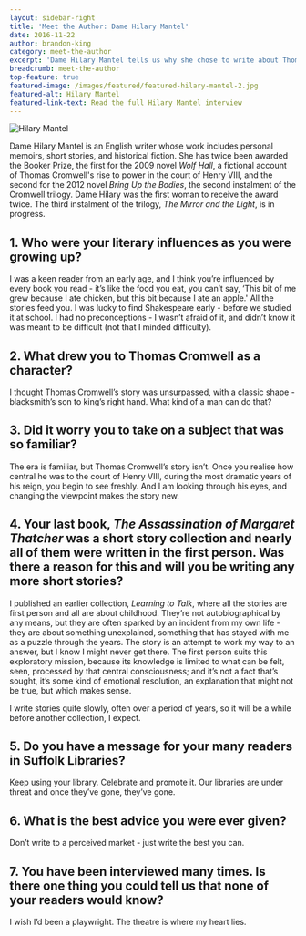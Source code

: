 ```yaml
---
layout: sidebar-right
title: 'Meet the Author: Dame Hilary Mantel'
date: 2016-11-22
author: brandon-king
category: meet-the-author
excerpt: 'Dame Hilary Mantel tells us why she chose to write about Thomas Cromwell, the advantages of writing short stories in the first person, and the importance of using, celebrating and promoting your local library.'
breadcrumb: meet-the-author
top-feature: true
featured-image: /images/featured/featured-hilary-mantel-2.jpg
featured-alt: Hilary Mantel
featured-link-text: Read the full Hilary Mantel interview
---
```


![Hilary Mantel](/images/featured/featured-hilary-mantel.jpg)

Dame Hilary Mantel is an English writer whose work includes personal memoirs, short stories, and historical fiction. She has twice been awarded the Booker Prize, the first for the 2009 novel <cite>Wolf Hall</cite>, a fictional account of Thomas Cromwell's rise to power in the court of Henry VIII, and the second for the 2012 novel <cite>Bring Up the Bodies</cite>, the second instalment of the Cromwell trilogy. Dame Hilary was the first woman to receive the award twice. The third instalment of the trilogy, <cite>The Mirror and the Light</cite>, is in progress.

## 1. Who were your literary influences as you were growing up?

I was a keen reader from an early age, and I think you’re influenced by every book you read - it’s like the food you eat, you can’t say, ‘This bit of me grew because I ate chicken, but this bit because I ate an apple.' All the stories feed you. I was lucky to find Shakespeare early - before we studied it at school. I had no preconceptions - I wasn’t afraid of it, and didn’t know it was meant to be difficult (not that I minded difficulty).

## 2. What drew you to Thomas Cromwell as a character?

I thought Thomas Cromwell’s story was unsurpassed, with a classic shape - blacksmith’s son to king’s right hand. What kind of a man can do that?

## 3. Did it worry you to take on a subject that was so familiar?

The era is familiar, but Thomas Cromwell’s story isn’t. Once you realise how central he was to the court of Henry VIII, during the most dramatic years of his reign, you begin to see freshly. And I am looking through his eyes, and changing the viewpoint makes the story new.

## 4. Your last book, <cite>The Assassination of Margaret Thatcher</cite> was a short story collection and nearly all of them were written in the first person. Was there a reason for this and will you be writing any more short stories?

I published an earlier collection, <cite>Learning to Talk</cite>, where all the stories are first person and all are about childhood. They’re not autobiographical by any means, but they are often sparked by an incident from my own life - they are about something unexplained, something that has stayed with me as a puzzle through the years. The story is an attempt to work my way to an answer, but I know I might never get there. The first person suits this exploratory mission, because its knowledge is limited to what can be felt, seen, processed by that central consciousness; and it’s not a fact that’s sought, it’s some kind of emotional resolution, an explanation that might not be true, but which makes sense.

I write stories quite slowly, often over a period of years, so it will be a while before another collection, I expect.

## 5. Do you have a message for your many readers in Suffolk Libraries?

Keep using your library. Celebrate and promote it. Our libraries are under threat and once they’ve gone, they’ve gone.

## 6. What is the best advice you were ever given?

Don’t write to a perceived market - just write the best you can.

## 7. You have been interviewed many times. Is there one thing you could tell us that none of your readers would know?

I wish I’d been a playwright. The theatre is where my heart lies.
